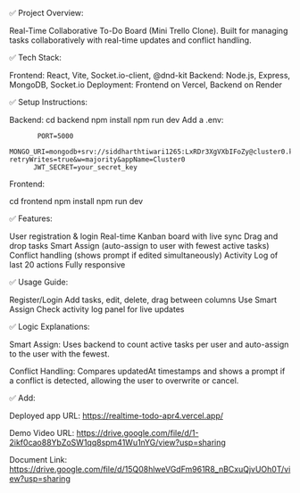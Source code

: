 ✅ Project Overview:

Real-Time Collaborative To-Do Board (Mini Trello Clone).
Built for managing tasks collaboratively with real-time updates and conflict handling.

✅ Tech Stack:

Frontend: React, Vite, Socket.io-client, @dnd-kit
Backend: Node.js, Express, MongoDB, Socket.io
Deployment: Frontend on Vercel, Backend on Render

✅ Setup Instructions:

Backend:
cd backend
npm install
npm run dev
Add a .env:

           PORT=5000
          MONGO_URI=mongodb+srv://siddharthtiwari1265:LxRDr3XgVXbIFoZy@cluster0.klppggs.mongodb.net/?retryWrites=true&w=majority&appName=Cluster0
          JWT_SECRET=your_secret_key

           
Frontend:

cd frontend
npm install
npm run dev

✅ Features:

User registration & login
Real-time Kanban board with live sync
Drag and drop tasks
Smart Assign (auto-assign to user with fewest active tasks)
Conflict handling (shows prompt if edited simultaneously)
Activity Log of last 20 actions
Fully responsive

✅ Usage Guide:

Register/Login
Add tasks, edit, delete, drag between columns
Use Smart Assign
Check activity log panel for live updates

✅ Logic Explanations:

Smart Assign: Uses backend to count active tasks per user and auto-assign to the user with the fewest.

Conflict Handling: Compares updatedAt timestamps and shows a prompt if a conflict is detected, allowing the user to overwrite or cancel.

✅ Add:

Deployed app URL: https://realtime-todo-apr4.vercel.app/

Demo Video URL: https://drive.google.com/file/d/1-2ikf0cao88YbZoSW1qq8spm41Wu1nYG/view?usp=sharing

Document Link: https://drive.google.com/file/d/15Q08hlweVGdFm961R8_nBCxuQjvUOh0T/view?usp=sharing


